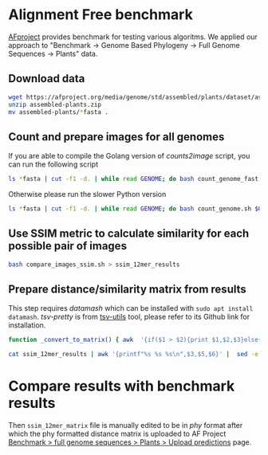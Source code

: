 # Alignment Free benchmark

[AFproject](https://afproject.org/app/) provides benchmark for testing various algoritms. We applied our approach to "Benchmark -> Genome Based Phylogeny -> Full Genome Sequences -> Plants" data.

## Download data

```bash
wget https://afproject.org/media/genome/std/assembled/plants/dataset/assembled-plants.zip
unzip assembled-plants.zip
mv assembled-plants/*fasta .
```

## Count and prepare images for all genomes

If you are able to compile the Golang version of *counts2image* script, you can run the following script

```bash
ls *fasta | cut -f1 -d. | while read GENOME; do bash count_genome_fast.sh $GENOME 12; done
```
Otherwise please run the slower Python version

```bash
ls *fasta | cut -f1 -d. | while read GENOME; do bash count_genome.sh $GENOME 12; done
```

## Use SSIM metric to calculate similarity for each possible pair of images

```bash
bash compare_images_ssim.sh > ssim_12mer_results
```

## Prepare distance/similarity matrix from results

This step requires *datamash* which can be installed with `sudo apt install datamash`. *tsv-pretty* is from [tsv-utils](https://github.com/eBay/tsv-utils) tool, please refer to its Github link for installation. 

```bash
function _convert_to_matrix() { awk  '{if($1 > $2){print $1,$2,$3}else{print $2,$1,1-$3}}' | datamash -t" " crosstab 1,2 sum 3 |  tsv-pretty -d" " -s1 | sed -e 's/N\/A/   /g'; }

cat ssim_12mer_results | awk '{printf"%s %s %s\n",$3,$5,$6}' |  sed -e 's/_12mer.png:*//g' | _convert_to_matrix > ssim_12mer_matrix
```

# Compare results with benchmark results

Then `ssim_12mer_matrix` file is manually edited to be in *phy* format after which the phy formatted distance matrix is uploaded to AF Project [Benchmark > full genome sequences > 
Plants  > Upload predictions](https://afproject.org/app/benchmark/genome/std/assembled/plants/) page.
